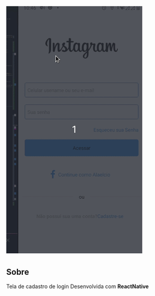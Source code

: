 <h1 aligi="center">

<img src="">
</h1>


<h1>
<img src="git.gif">

</h1>

## Sobre

Tela  de cadastro de login   Desenvolvida com **ReactNative**